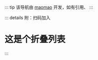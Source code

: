 ::: tip
该导航由 [maomao](https://github.com/maomao1996) 开发，如有引用、
:::

::: details 附：扫码加入

# 这是个折叠列表

:::
